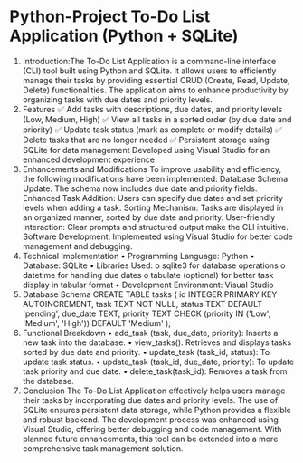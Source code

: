 # Python-Project To-Do List Application (Python + SQLite)
1. Introduction:The To-Do List Application is a command-line interface (CLI) tool built using Python and SQLite. It allows users to efficiently manage their tasks by providing essential CRUD (Create, Read, Update, Delete) functionalities. The application aims to enhance productivity by organizing tasks with due dates and priority levels.
2. Features 
✅ Add tasks with descriptions, due dates, and priority levels (Low, Medium, High)
✅ View all tasks in a sorted order (by due date and priority) 
✅ Update task status (mark as complete or modify details) 
✅ Delete tasks that are no longer needed 
✅ Persistent storage using SQLite for data management Developed using Visual Studio for an enhanced development experience
3. Enhancements and Modifications To improve usability and efficiency, the following modifications have been implemented:
   Database Schema Update: The schema now includes due date and priority fields.
  	Enhanced Task Addition: Users can specify due dates and set priority levels when adding a task.
  	Sorting Mechanism: Tasks are displayed in an organized manner, sorted by due date and priority.
  	User-friendly Interaction: Clear prompts and structured output make the CLI intuitive.
  	Software Development: Implemented using Visual Studio for better code management and debugging.
4. Technical Implementation
 •	Programming Language: Python
 •	Database: SQLite
 •	Libraries Used: 
  o	sqlite3 for database operations
  o	datetime for handling due dates
  o	tabulate (optional) for better task display in tabular format
 •	Development Environment: Visual Studio
5. Database Schema
CREATE TABLE tasks (
    id INTEGER PRIMARY KEY AUTOINCREMENT,
    task TEXT NOT NULL,
    status TEXT DEFAULT 'pending',
    due_date TEXT,
    priority TEXT CHECK (priority IN ('Low', 'Medium', 'High')) DEFAULT 'Medium'
);
6. Functional Breakdown
•	add_task (task, due_date, priority): Inserts a new task into the database.
•	view_tasks(): Retrieves and displays tasks sorted by due date and priority.
•	update_task (task_id, status): To update task status.
•	update_task (task_id, due_date, priority): To update task priority and due date.
•	delete_task(task_id): Removes a task from the database.
7. Conclusion The To-Do List Application effectively helps users manage their tasks by incorporating due dates and priority levels. The use of SQLite ensures persistent data storage, while Python provides a flexible and robust backend. The development process was enhanced using Visual Studio, offering better debugging and code management. With planned future enhancements, this tool can be extended into a more comprehensive task management solution.
